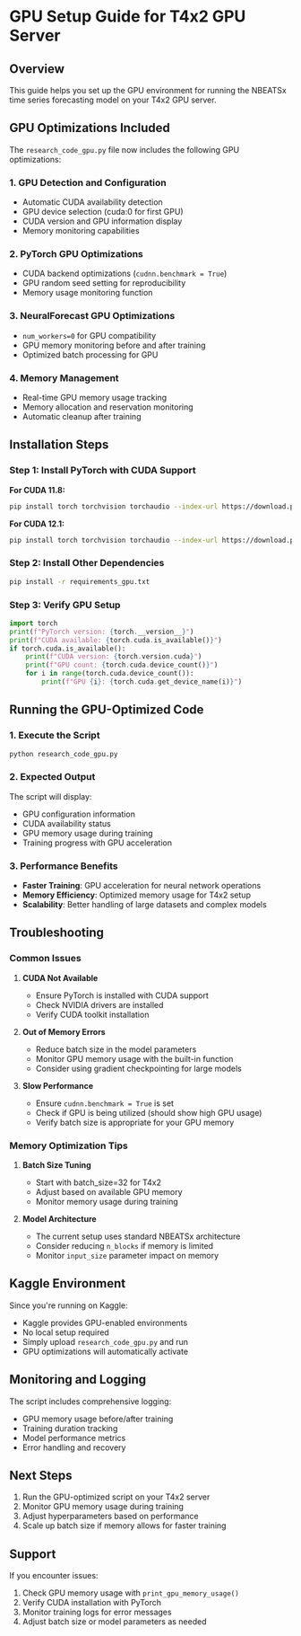 # GPU Setup Guide for T4x2 GPU Server

## Overview
This guide helps you set up the GPU environment for running the NBEATSx time series forecasting model on your T4x2 GPU server.

## GPU Optimizations Included

The `research_code_gpu.py` file now includes the following GPU optimizations:

### 1. **GPU Detection and Configuration**
- Automatic CUDA availability detection
- GPU device selection (cuda:0 for first GPU)
- CUDA version and GPU information display
- Memory monitoring capabilities

### 2. **PyTorch GPU Optimizations**
- CUDA backend optimizations (`cudnn.benchmark = True`)
- GPU random seed setting for reproducibility
- Memory usage monitoring function

### 3. **NeuralForecast GPU Optimizations**
- `num_workers=0` for GPU compatibility
- GPU memory monitoring before and after training
- Optimized batch processing for GPU

### 4. **Memory Management**
- Real-time GPU memory usage tracking
- Memory allocation and reservation monitoring
- Automatic cleanup after training

## Installation Steps

### Step 1: Install PyTorch with CUDA Support

**For CUDA 11.8:**
```bash
pip install torch torchvision torchaudio --index-url https://download.pytorch.org/whl/cu118
```

**For CUDA 12.1:**
```bash
pip install torch torchvision torchaudio --index-url https://download.pytorch.org/whl/cu121
```

### Step 2: Install Other Dependencies
```bash
pip install -r requirements_gpu.txt
```

### Step 3: Verify GPU Setup
```python
import torch
print(f"PyTorch version: {torch.__version__}")
print(f"CUDA available: {torch.cuda.is_available()}")
if torch.cuda.is_available():
    print(f"CUDA version: {torch.version.cuda}")
    print(f"GPU count: {torch.cuda.device_count()}")
    for i in range(torch.cuda.device_count()):
        print(f"GPU {i}: {torch.cuda.get_device_name(i)}")
```

## Running the GPU-Optimized Code

### 1. **Execute the Script**
```bash
python research_code_gpu.py
```

### 2. **Expected Output**
The script will display:
- GPU configuration information
- CUDA availability status
- GPU memory usage during training
- Training progress with GPU acceleration

### 3. **Performance Benefits**
- **Faster Training**: GPU acceleration for neural network operations
- **Memory Efficiency**: Optimized memory usage for T4x2 setup
- **Scalability**: Better handling of large datasets and complex models

## Troubleshooting

### Common Issues

1. **CUDA Not Available**
   - Ensure PyTorch is installed with CUDA support
   - Check NVIDIA drivers are installed
   - Verify CUDA toolkit installation

2. **Out of Memory Errors**
   - Reduce batch size in the model parameters
   - Monitor GPU memory usage with the built-in function
   - Consider using gradient checkpointing for large models

3. **Slow Performance**
   - Ensure `cudnn.benchmark = True` is set
   - Check if GPU is being utilized (should show high GPU usage)
   - Verify batch size is appropriate for your GPU memory

### Memory Optimization Tips

1. **Batch Size Tuning**
   - Start with batch_size=32 for T4x2
   - Adjust based on available GPU memory
   - Monitor memory usage during training

2. **Model Architecture**
   - The current setup uses standard NBEATSx architecture
   - Consider reducing `n_blocks` if memory is limited
   - Monitor `input_size` parameter impact on memory

## Kaggle Environment

Since you're running on Kaggle:
- Kaggle provides GPU-enabled environments
- No local setup required
- Simply upload `research_code_gpu.py` and run
- GPU optimizations will automatically activate

## Monitoring and Logging

The script includes comprehensive logging:
- GPU memory usage before/after training
- Training duration tracking
- Model performance metrics
- Error handling and recovery

## Next Steps

1. Run the GPU-optimized script on your T4x2 server
2. Monitor GPU memory usage during training
3. Adjust hyperparameters based on performance
4. Scale up batch size if memory allows for faster training

## Support

If you encounter issues:
1. Check GPU memory usage with `print_gpu_memory_usage()`
2. Verify CUDA installation with PyTorch
3. Monitor training logs for error messages
4. Adjust batch size or model parameters as needed 